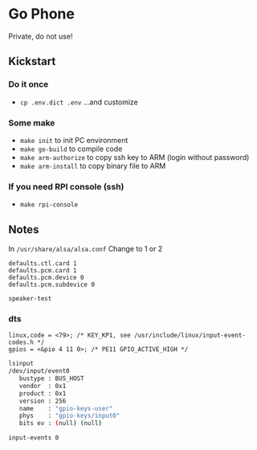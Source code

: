 # Go Phone
Private, do not use!

## Kickstart

### Do it once
- `cp .env.dict .env` ...and customize
### Some make
- `make init` to init PC environment
- `make go-build` to compile code
- `make arm-authorize` to copy ssh key to ARM (login without password)
- `make arm-install` to copy binary file to ARM

### If you need RPI console (ssh)

- `make rpi-console`

## Notes
In `/usr/share/alsa/alsa.conf`
Change to 1 or 2

```
defaults.ctl.card 1
defaults.pcm.card 1
defaults.pcm.device 0
defaults.pcm.subdevice 0
```

`speaker-test`

### dts
```
linux,code = <79>; /* KEY_KP1, see /usr/include/linux/input-event-codes.h */
gpios = <&pio 4 11 0>; /* PE11 GPIO_ACTIVE_HIGH */
```
```sh
lsinput
/dev/input/event0
   bustype : BUS_HOST
   vendor  : 0x1
   product : 0x1
   version : 256
   name    : "gpio-keys-user"
   phys    : "gpio-keys/input0"
   bits ev : (null) (null)

input-events 0

```